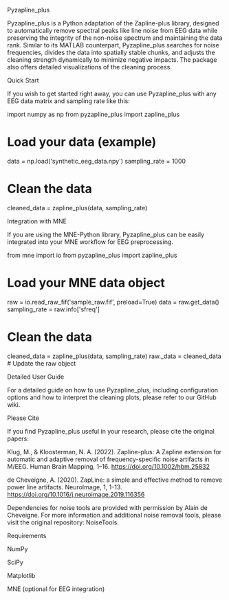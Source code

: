 Pyzapline_plus

Pyzapline_plus is a Python adaptation of the Zapline-plus library, designed to automatically remove spectral peaks like line noise from EEG data while preserving the integrity of the non-noise spectrum and maintaining the data rank. Similar to its MATLAB counterpart, Pyzapline_plus searches for noise frequencies, divides the data into spatially stable chunks, and adjusts the cleaning strength dynamically to minimize negative impacts. The package also offers detailed visualizations of the cleaning process.

Quick Start

If you wish to get started right away, you can use Pyzapline_plus with any EEG data matrix and sampling rate like this:

import numpy as np
from pyzapline_plus import zapline_plus

# Load your data (example)
data = np.load('synthetic_eeg_data.npy')
sampling_rate = 1000

# Clean the data
cleaned_data = zapline_plus(data, sampling_rate)

Integration with MNE

If you are using the MNE-Python library, Pyzapline_plus can be easily integrated into your MNE workflow for EEG preprocessing.

from mne import io
from pyzapline_plus import zapline_plus

# Load your MNE data object
raw = io.read_raw_fif('sample_raw.fif', preload=True)
data = raw.get_data()
sampling_rate = raw.info['sfreq']

# Clean the data
cleaned_data = zapline_plus(data, sampling_rate)
raw._data = cleaned_data  # Update the raw object

Detailed User Guide

For a detailed guide on how to use Pyzapline_plus, including configuration options and how to interpret the cleaning plots, please refer to our GitHub wiki.

Please Cite

If you find Pyzapline_plus useful in your research, please cite the original papers:

Klug, M., & Kloosterman, N. A. (2022). Zapline-plus: A Zapline extension for automatic and adaptive removal of frequency-specific noise artifacts in M/EEG. Human Brain Mapping, 1–16. https://doi.org/10.1002/hbm.25832

de Cheveigne, A. (2020). ZapLine: a simple and effective method to remove power line artifacts. NeuroImage, 1, 1-13. https://doi.org/10.1016/j.neuroimage.2019.116356

Dependencies for noise tools are provided with permission by Alain de Cheveigne. For more information and additional noise removal tools, please visit the original repository: NoiseTools.

Requirements

NumPy

SciPy

Matplotlib

MNE (optional for EEG integration)
